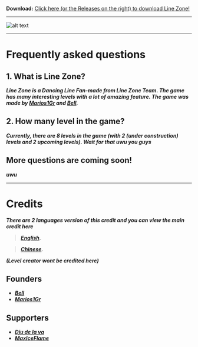 **Download:** [Click here (or the Releases on the right) to download Line Zone!](https://github.com/LineZoneTeam/LineZone-Official/releases/latest)
___
![alt text](https://github.com/LineZoneTeam/LineZone-Official/blob/main/sm0rtImage.png)
___
# Frequently asked questions
## 1. What is Line Zone?
***Line Zone is a Dancing Line Fan-made from Line Zone Team. The game has many interesting levels with a lot of amazing feature. The game was made by [Marios1Gr](https://github.com/Marios1Gr) and [Bell](https://github.com/phous0105).***
## 2. How many level in the game?
***Currently, there are 8 levels in the game (with 2 (under construction) levels and 2 upcoming levels). Wait for that uwu you guys***
## More questions are coming soon!
***uwu***
___
# Credits
***There are 2 languages version of this credit and you can view the main credit here***
> ***[English](https://github.com/LineZoneTeam/LineZone-Official/blob/main/CreditsEn.md).***

> ***[Chinese](https://github.com/LineZoneTeam/LineZone-Official/blob/main/CreditsCn.md).***

***(Level creator wont be credited here)***
## Founders
- ***[Bell](https://github.com/phous0105)***
- ***[Marios1Gr](https://github.com/Marios1Gr)***
  
## Supporters
- ***[Dju de la va](https://github.com/Dju-de-la-va)***
- ***[MaxIceFlame](https://github.com/MaxIceFlame)***

